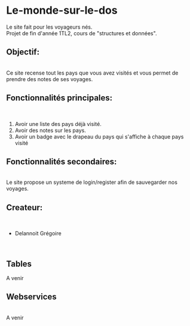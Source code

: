 # Le-monde-sur-le-dos
Le site fait pour les voyageurs nés.
<br>
Projet de fin d'année 1TL2, cours de "structures et données".
<br>
<h2>Objectif:</h2>
<br>
Ce site recense tout les pays que vous avez visités et vous permet de prendre des notes de ses voyages.
<h2>Fonctionnalités principales:</h2>
<br>
<ol>
<li>Avoir une liste des pays déjà visité.</li>
<li>Avoir des notes sur les pays.</li>
<li>Avoir un badge avec le drapeau du pays qui s'affiche à chaque pays visité</li>
</ol>
<h2>Fonctionnalités secondaires:</h2>
<br>
Le site propose un systeme de login/register afin de sauvegarder nos voyages.
<h2>Createur:</h2>
<br>
<ul>
<li>Delannoit Grégoire</li>
</ul>
<br>
<h2>Tables</h2>
A venir
<br>
<h2>Webservices</h2>
<br>
A venir
